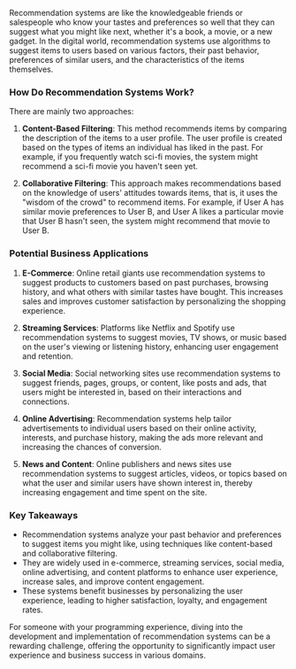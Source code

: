 Recommendation systems are like the knowledgeable friends or salespeople who know your tastes and preferences so well that they can suggest what you might like next, whether it's a book, a movie, or a new gadget. In the digital world, recommendation systems use algorithms to suggest items to users based on various factors,  their past behavior, preferences of similar users, and the characteristics of the items themselves.

### How Do Recommendation Systems Work?

There are mainly two approaches:

1. **Content-Based Filtering**: This method recommends items by comparing the description of the items to a user profile. The user profile is created based on the types of items an individual has liked in the past. For example, if you frequently watch sci-fi movies, the system might recommend a sci-fi movie you haven't seen yet.

2. **Collaborative Filtering**: This approach makes recommendations based on the knowledge of users' attitudes towards items, that is, it uses the "wisdom of the crowd" to recommend items. For example, if User A has similar movie preferences to User B, and User A likes a particular movie that User B hasn't seen, the system might recommend that movie to User B.

### Potential Business Applications

1. **E-Commerce**: Online retail giants use recommendation systems to suggest products to customers based on past purchases, browsing history, and what others with similar tastes have bought. This increases sales and improves customer satisfaction by personalizing the shopping experience.

2. **Streaming Services**: Platforms like Netflix and Spotify use recommendation systems to suggest movies, TV shows, or music based on the user's viewing or listening history, enhancing user engagement and retention.

3. **Social Media**: Social networking sites use recommendation systems to suggest friends, pages, groups, or content, like posts and ads, that users might be interested in, based on their interactions and connections.

4. **Online Advertising**: Recommendation systems help tailor advertisements to individual users based on their online activity, interests, and purchase history, making the ads more relevant and increasing the chances of conversion.

5. **News and Content**: Online publishers and news sites use recommendation systems to suggest articles, videos, or topics based on what the user and similar users have shown interest in, thereby increasing engagement and time spent on the site.

### Key Takeaways

- Recommendation systems analyze your past behavior and preferences to suggest items you might like, using techniques like content-based and collaborative filtering.
- They are widely used in e-commerce, streaming services, social media, online advertising, and content platforms to enhance user experience, increase sales, and improve content engagement.
- These systems benefit businesses by personalizing the user experience, leading to higher satisfaction, loyalty, and engagement rates.

For someone with your programming experience, diving into the development and implementation of recommendation systems can be a rewarding challenge, offering the opportunity to significantly impact user experience and business success in various domains.
